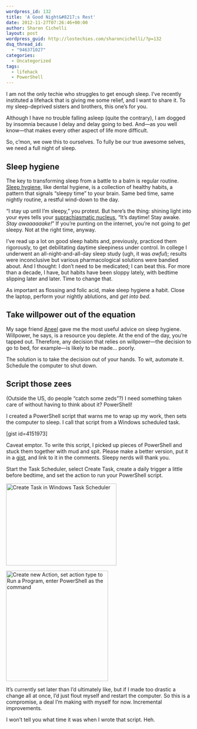 ```yaml
---
wordpress_id: 132
title: 'A Good Night&#8217;s Rest'
date: 2012-11-27T07:26:46+00:00
author: Sharon Cichelli
layout: post
wordpress_guid: http://lostechies.com/sharoncichelli/?p=132
dsq_thread_id:
  - "946371027"
categories:
  - Uncategorized
tags:
  - lifehack
  - PowerShell
---
```

I am not the only techie who struggles to get enough sleep. I&#8217;ve recently instituted a lifehack that is giving me some relief, and I want to share it. To my sleep-deprived sisters and brothers, this one&#8217;s for you.

Although I have no trouble falling asleep (quite the contrary), I am dogged by insomnia because I delay and delay going to bed. And&mdash;as you well know&mdash;that makes every other aspect of life more difficult.

So, c&#8217;mon, we owe this to ourselves. To fully be our true awesome selves, we need a full night of sleep.

## Sleep hygiene

The key to transforming sleep from a battle to a balm is regular routine. [Sleep hygiene](http://en.wikipedia.org/wiki/Sleep_hygiene), like dental hygiene, is a collection of healthy habits, a pattern that signals &#8220;sleepy time&#8221; to your brain. Same bed time, same nightly routine, a restful wind-down to the day.

&#8220;I stay up until I&#8217;m sleepy,&#8221; you protest. But here&#8217;s the thing: shining light into your eyes tells your [suprachiasmatic nucleus](http://en.wikipedia.org/wiki/Suprachiasmatic_nucleus), &#8220;It&#8217;s daytime! Stay awake. _Stay awaaaaaake!_&#8221; If you&#8217;re punting on the internet, you&#8217;re not going to _get_ sleepy. Not at the right time, anyway.

I&#8217;ve read up a lot on good sleep habits and, previously, practiced them rigorously, to get debilitating daytime sleepiness under control. In college I underwent an all-night-and-all-day sleep study (ugh, it was _awful_); results were inconclusive but various pharmacological solutions were bandied about. And I thought: I don&#8217;t need to be medicated; I can beat this. For more than a decade, I have, but habits have been sloppy lately, with bedtime slipping later and later. Time to change that.

As important as flossing and folic acid, make sleep hygiene a habit. Close the laptop, perform your nightly ablutions, and _get into bed_.

## Take willpower out of the equation

My sage friend [Aneel](http://loathe.org/aneel/) gave me the most useful advice on sleep hygiene. Willpower, he says, is a resource you deplete. At the end of the day, you&#8217;re tapped out. Therefore, any decision that relies on willpower&mdash;the decision to go to bed, for example&mdash;is likely to be made&#8230; poorly.

The solution is to take the decision out of your hands. To wit, automate it. Schedule the computer to shut down.

## Script those zees

(Outside the US, do people &#8220;catch some zeds&#8221;?) I need something taken care of without having to think about it? PowerShell!

I created a PowerShell script that warns me to wrap up my work, then sets the computer to sleep. I call that script from a Windows scheduled task.

[gist id=4151973]

Caveat emptor. To write this script, I picked up pieces of PowerShell and stuck them together with mud and spit. Please make a better version, put it in a [gist](https://gist.github.com/), and link to it in the comments. Sleepy nerds will thank you.

Start the Task Scheduler, select Create Task, create a daily trigger a little before bedtime, and set the action to run your PowerShell script.

[<img src="http://lostechies.com/sharoncichelli/files/2012/11/sleepScheduledTask1-300x223.png" alt="Create Task in Windows Task Scheduler" width="300" height="223" class="aligncenter size-medium wp-image-145" />](http://clayvessel.org/clayvessel/wp-content/uploads/2012/11/sleepScheduledTask1.png)

[<img src="http://lostechies.com/sharoncichelli/files/2012/11/sleepScheduledTaskAction-277x300.png" alt="Create new Action, set action type to Run a Program, enter PowerShell as the command" width="277" height="300" class="aligncenter size-medium wp-image-134" />](http://clayvessel.org/clayvessel/wp-content/uploads/2012/11/sleepScheduledTaskAction.png)

It&#8217;s currently set later than I&#8217;d ultimately like, but if I made too drastic a change all at once, I&#8217;d just flout myself and restart the computer. So this is a compromise, a deal I&#8217;m making with myself for now. Incremental improvements.

I won&#8217;t tell you what time it was when I wrote that script. Heh.